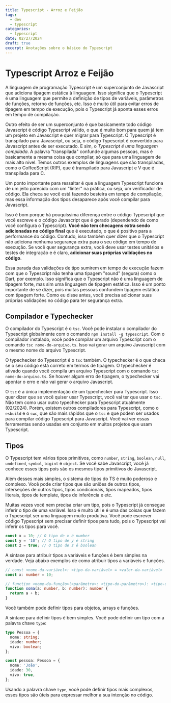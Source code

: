 ```yaml
---
title: Typescript - Arroz e Feijão
tags:
  - dev
  - typescript
categories:
  - typescript
date: 02/27/2024
draft: true
excerpt: Anotações sobre o básico do Typescript
---
```


# Typescript Arroz e Feijão

A linguagem de programação Typescript é um superconjunto de Javascript que adiciona tipagem estática à linguagem. Isso significa que o Typescript é uma linguagem que permite a definição de tipos de variáveis, parâmetros de funções, retorno de funções, etc. Isso é muito útil para evitar erros de tipagem em tempo de execução, pois o Typescript já aponta esses erros em tempo de compilação.

Outro efeito de ser um superconjunto é que basicamente todo código Javascript é código Typescript válido, o que é muito bom para quem já tem um projeto em Javascript e quer migrar para Typescript. O Typescript é transpilado para Javascript, ou seja, o código Typescript é convertido para Javascript antes de ser executado. E sim, o _Typescript é uma linguagem compilada_. A palavra "transpilada" confunde algumas pessoas, mas é basicamente a mesma coisa que compilar, só que para uma linguagem de mais alto nível. Temos outros exemplos de linguagens que são transpiladas, como o CoffeeScript (RIP), que é transpilado para Javascript e V que é transpilada para C.

Um ponto importante para ressaltar é que a linguagem Typescript funciona de um jeito parecido com um "linter" na prática, ou seja, um verificador de código. Ela checa se você está fazendo besteira em tempo de compilação, mas essa informação dos tipos desaparece após você compilar para Javascript.

Isso é bom porque há pouquíssima diferença entre o código Typescript que você escreve e o código Javascript que é gerado (dependendo de como você configura o Typescript). **Você não tem checagens extra sendo adicionadas no código final** que é executado, o que é positivo para a performance do código. Contudo, isso também quer dizer que o Typescript não adiciona nenhuma segurança extra para o seu código em tempo de execução. Se você quer segurança extra, você deve usar testes unitários e testes de integração e é claro, **adicionar suas próprias validações no código**.

Essa parada das validações de tipo sumirem em tempo de execução fazem com que o Typescript não tenha uma tipagem "sound" (segura) como o Dart, por exemplo. Isso significa que o Typescript não é uma linguagem de tipagem forte, mas sim uma linguagem de tipagem estática. Isso é um ponto importante de se dizer, pois muitas pessoas confundem tipagem estática com tipagem forte. Como eu disse antes, você precisa adicionar suas próprias validações no código para ter segurança extra.

## Compilador e Typechecker

O compilador do Typescript é o `tsc`. Você pode instalar o compilador do Typescript globalmente com o comando `npm install -g typescript`. Com o compilador instalado, você pode compilar um arquivo Typescript com o comando `tsc nome-do-arquivo.ts`. Isso vai gerar um arquivo Javascript com o mesmo nome do arquivo Typescript.

O typechecker do Typescript é o `tsc` também. O typechecker é o que checa se o seu código está correto em termos de tipagem. O typechecker é ativado quando você compila um arquivo Typescript com o comando `tsc nome-do-arquivo.ts`. Se houver algum erro de tipagem, o typechecker vai apontar o erro e não vai gerar o arquivo Javascript.

O `tsc` é a única implementação de um typechecker para Typescript. Isso quer dizer que se você quiser usar Typescript, você vai ter que usar o `tsc`. Não tem como usar outro typechecker para Typescript atualmente (02/2024). Porém, existem outros compiladores para Typescript, como o `esbuild` e o `swc`, que são mais rápidos que o `tsc` e que podem ser usados para compilar código Typescript para Javascript. Você vai ver essas ferramentas sendo usadas em conjunto em muitos projetos que usam Typescript.

## Tipos

O Typescript tem vários tipos primitivos, como `number`, `string`, `boolean`, `null`, `undefined`, `symbol`, `bigint` e `object`. Se você sabe Javascript, você já conhece esses tipos pois são os mesmos tipos primitivos do Javascript.

Além desses mais simples, o sistema de tipos do TS é muito poderoso e complexo. Você pode criar tipos que são uniões de outros tipos, interseções de outros tipos, tipos condicionais, tipos mapeados, tipos literais, tipos de template, tipos de inferência e etc.

Muitas vezes você nem precisa criar um tipo, pois o Typescript já consegue inferir o tipo de uma variável. Isso é muito útil e é uma das coisas que fazem o Typescript ser uma linguagem muito produtiva. Você pode escrever código Typescript sem precisar definir tipos para tudo, pois o Typescript vai inferir os tipos para você.

```ts
const x = 10; // O tipo de x é number
const y = '10'; // O tipo de y é string
const z = true; // O tipo de z é boolean
```

A sintaxe para atribuir tipos a variáveis e funções é bem simples na verdade. Veja abaixo exemplos de como atribuir tipos a variáveis e funções.

```ts
// const <nome-da-variável>: <tipo-da-variável> = <valor-da-variável>
const x: number = 10;

// function <nome-da-função>(<parâmetro>: <tipo-do-parâmetro>): <tipo-do-retorno> { <corpo-da-função> }
function soma(a: number, b: number): number {
  return a + b;
}
```

Você também pode definir tipos para objetos, arrays e funções.

A sintaxe para definir tipos é bem simples. Você pode definir um tipo com a palavra chave `type`:

```ts
type Pessoa = {
  nome: string;
  idade: number;
  vivo: boolean;
};

const pessoa: Pessoa = {
  nome: 'João',
  idade: 30,
  vivo: true,
};
```

Usando a palavra chave `type`, você pode definir tipos mais complexos, esses tipos são úteis para expressar melhor a sua intenção no código.
